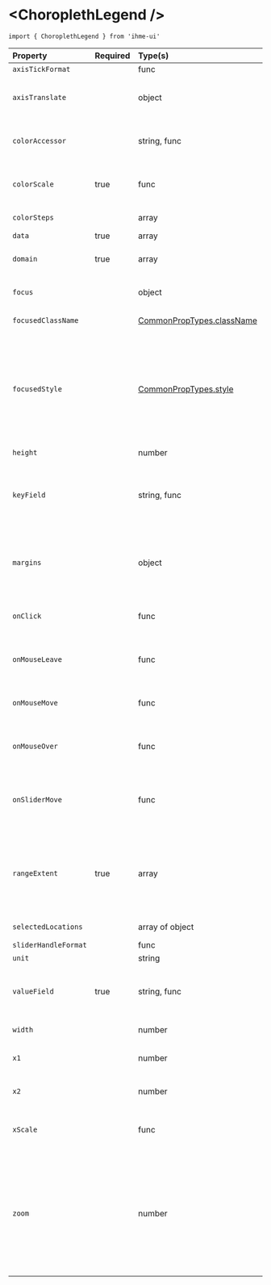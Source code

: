 \<ChoroplethLegend />
=====================
`import { ChoroplethLegend } from 'ihme-ui'`

Property | Required | Type(s) | Defaults | Description
:---    |:---      |:---     |:---      |:---
`axisTickFormat` |  | func | numberFormat | [format of axis ticks](https://github.com/d3/d3-axis#axis_tickFormat)
`axisTranslate` |  | object | {<br />  x: 0,<br />  y: 20<br />} | shift axis in the x or y directions; use to put padding between the color gradient rect and the axis
`colorAccessor` |  | string, func |  | if string, the color property of the datum object; if function, takes in datum object and returns a color string.
`colorScale` | true | func |  | color scale for density plot; should accept `datum[valueField]` and return color string
`colorSteps` |  | array | defaultColorSteps | color steps, e.g. ['#fff', '#ccc', '\#000', ...]
`data` | true | array |  | array of datum objects
`domain` | true | array |  | [min, max] for xScale; xScale positions density plot and provides axis
`focus` |  | object |  | The datum object corresponding to the `<Shape />` currently focused.
`focusedClassName` |  | [CommonPropTypes.className](https://github.com/ihmeuw/ihme-ui/blob/master/src/utils/props.js#L11) |  | className applied if `<Shape />` has focus.
`focusedStyle` |  | [CommonPropTypes.style](https://github.com/ihmeuw/ihme-ui/blob/master/src/utils/props.js#L16) |  | Inline styles applied to focused `<Shape />`.<br />If an object, spread into inline styles.<br />If a function, passed underlying datum corresponding to its `<Shape />`,<br />and return value is spread into inline styles;<br />signature: (datum) => obj
`height` |  | number |  | height of outermost svg
`keyField` |  | string, func |  | uniquely identifying property of datum or function that accepts datum and returns unique value;<br />if not provided, density plot shapes are keyed as `${xValue}:${yValue}:${index}`
`margins` |  | object | {<br />  top: 50,<br />  right: 100,<br />  bottom: 50,<br />  left: 100<br />} | margins to subtract from width and height
`onClick` |  | func |  | onClick callback for density plot circles;<br />signature: (SyntheticEvent, data, instance) => {...}
`onMouseLeave` |  | func |  | onMouseLeave callback for density plot circles;<br />signature: (SyntheticEvent, data, instance) => {...}
`onMouseMove` |  | func |  | onMouseMove callback for density plot circles;<br />signature: (SyntheticEvent, data, instance) => {...}
`onMouseOver` |  | func |  | onMouseOver callback for density plot circles;<br />signature: (SyntheticEvent, data, instance) => {...}
`onSliderMove` |  | func |  | Callback to attach to slider handles;<br />passed the range extent as a decimal representing percent of the range, e.g, [0.2, 0.5].<br />signature: ([min, max]) => {...}
`rangeExtent` | true | array |  | [min, max] for slider in data space;<br />if `isEqual(rangeExtent, domain)`, slider handles will be positioned at start and end of legend,<br />which makes `props.domain` a good initial value
`selectedLocations` |  | array of object |  | array of selected datum objects
`sliderHandleFormat` |  | func | numberFormat | formatter for handle labels
`unit` |  | string |  | unit of data; axis label
`valueField` | true | string, func |  | property of data objects used to position and fill density plot circles;<br />if a function, signature: (datum) => {...}
`width` |  | number |  | width of outermost svg, in pixels
`x1` |  | number | 0 | x-axis coord (as percentage) of the start of the gradient (e.g., 0)
`x2` |  | number | 100 | x-axis coord (as percentage) of the end of the gradient (e.g., 100)
`xScale` |  | func | scaleLinear() | scale for positioning density plot along its x-axis; must expose `domain` and `range` methods
`zoom` |  | number | 1 | float value used for implementing "zooming";<br />any element that needs to become larger in "presentation mode" should respond to this scale factor.<br />Guide<br />zoom: 0 -> smallest possible<br />zoom: 0.5 -> half of normal size<br />zoom: 1 -> normal size ()<br />zoom: 2 -> twice normal size
